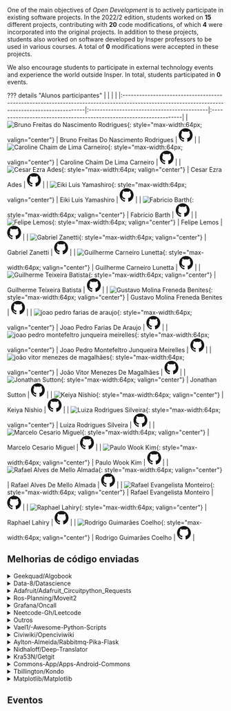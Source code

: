One of the main objectives of *Open Development* is to actively participate in existing software projects. In the 2022/2 edition, students worked on **15** different projects, contributing with **20** code modifications, of which **4** were incorporated into the original projects. In addition to these projects, students also worked on software developed by Insper professors to be used in various courses. A total of <b>0</b> modifications were accepted in these projects.

We also encourage students to participate in external technology events and experience the world outside Insper. In total, students participated in <b>0</b> events.

??? details "Alunos participantes"
    |                                                                                                                                               |                                            |                                                                    |
    |:----------------------------------------------------------------------------------------------------------------------------------------------|:-------------------------------------------|:-------------------------------------------------------------------|
    | ![Bruno Freitas do Nascimento Rodrigues](https://avatars.githubusercontent.com/u/34194649?v=4){: style="max-width:64px; valign="center"}      | Bruno Freitas Do Nascimento Rodrigues      | [![](css/github.png)](http://github.com/BrunoFNRodrigues)          |
    | ![Caroline Chaim de Lima Carneiro](https://avatars.githubusercontent.com/u/49568505?v=4){: style="max-width:64px; valign="center"}            | Caroline Chaim De Lima Carneiro            | [![](css/github.png)](http://github.com/carolinechaim)             |
    | ![Cesar Ezra Ades](https://avatars.githubusercontent.com/u/62568082?v=4){: style="max-width:64px; valign="center"}                            | Cesar Ezra Ades                            | [![](css/github.png)](http://github.com/Cesar0106)                 |
    | ![Eiki Luis Yamashiro](https://avatars.githubusercontent.com/u/99688976?v=4){: style="max-width:64px; valign="center"}                        | Eiki Luis Yamashiro                        | [![](css/github.png)](http://github.com/Eikinho)                   |
    | ![Fabricio Barth](https://avatars.githubusercontent.com/u/361008?v=4){: style="max-width:64px; valign="center"}                               | Fabricio Barth                             | [![](css/github.png)](http://github.com/fbarth)                    |
    | ![Felipe Lemos](https://avatars.githubusercontent.com/u/62957465?v=4){: style="max-width:64px; valign="center"}                               | Felipe Lemos                               | [![](css/github.png)](http://github.com/felipebpl)                 |
    | ![Gabriel Zanetti](https://avatars.githubusercontent.com/u/38334108?v=4){: style="max-width:64px; valign="center"}                            | Gabriel Zanetti                            | [![](css/github.png)](http://github.com/gabrielztk)                |
    | ![Guilherme Carneiro Lunetta](https://avatars.githubusercontent.com/u/49534365?v=4){: style="max-width:64px; valign="center"}                 | Guilherme Carneiro Lunetta                 | [![](css/github.png)](http://github.com/guishas)                   |
    | ![Guilherme Teixeira Batista](https://avatars.githubusercontent.com/u/38350062?v=4){: style="max-width:64px; valign="center"}                 | Guilherme Teixeira Batista                 | [![](css/github.png)](http://github.com/guidiamond)                |
    | ![Gustavo Molina Freneda Benites](https://avatars.githubusercontent.com/u/26482986?v=4){: style="max-width:64px; valign="center"}             | Gustavo Molina Freneda Benites             | [![](css/github.png)](http://github.com/gubenites)                 |
    | ![joao pedro farias de araujo](https://avatars.githubusercontent.com/u/49197663?v=4){: style="max-width:64px; valign="center"}                | Joao Pedro Farias De Araujo                | [![](css/github.png)](http://github.com/jpfa1406)                  |
    | ![joao pedro montefeltro junqueira meirelles](https://avatars.githubusercontent.com/u/26440584?v=4){: style="max-width:64px; valign="center"} | Joao Pedro Montefeltro Junqueira Meirelles | [![](css/github.png)](http://github.com/joaopmjm)                  |
    | ![joão vitor menezes de magalhães](https://avatars.githubusercontent.com/u/62967766?v=4){: style="max-width:64px; valign="center"}            | João Vitor Menezes De Magalhães            | [![](css/github.png)](http://github.com/JoaoVitorMenezesMagalhaes) |
    | ![Jonathan Sutton](https://avatars.githubusercontent.com/u/62657975?v=4){: style="max-width:64px; valign="center"}                            | Jonathan Sutton                            | [![](css/github.png)](http://github.com/jonathansutton1)           |
    | ![Keiya Nishio](https://avatars.githubusercontent.com/u/62714338?v=4){: style="max-width:64px; valign="center"}                               | Keiya Nishio                               | [![](css/github.png)](http://github.com/keiyanishio)               |
    | ![Luiza Rodrigues Silveira](https://avatars.githubusercontent.com/u/38442561?v=4){: style="max-width:64px; valign="center"}                   | Luiza Rodrigues Silveira                   | [![](css/github.png)](http://github.com/luizasilveira)             |
    | ![Marcelo Cesario Miguel](https://avatars.githubusercontent.com/u/49695393?v=4){: style="max-width:64px; valign="center"}                     | Marcelo Cesario Miguel                     | [![](css/github.png)](http://github.com/MarceloCMiguel)            |
    | ![Paulo Wook Kim](https://avatars.githubusercontent.com/u/61331156?v=4){: style="max-width:64px; valign="center"}                             | Paulo Wook Kim                             | [![](css/github.png)](http://github.com/paulokim1)                 |
    | ![Rafael Alves de Mello Almada](https://avatars.githubusercontent.com/u/26484664?v=4){: style="max-width:64px; valign="center"}               | Rafael Alves De Mello Almada               | [![](css/github.png)](http://github.com/slimkaki)                  |
    | ![Rafael Evangelista Monteiro](https://avatars.githubusercontent.com/u/62569684?v=4){: style="max-width:64px; valign="center"}                | Rafael Evangelista Monteiro                | [![](css/github.png)](http://github.com/rafaelem2)                 |
    | ![Raphael Lahiry](https://avatars.githubusercontent.com/u/62894435?v=4){: style="max-width:64px; valign="center"}                             | Raphael Lahiry                             | [![](css/github.png)](http://github.com/Lahiry)                    |
    | ![Rodrigo Guimarães Coelho](https://avatars.githubusercontent.com/u/62903468?v=4){: style="max-width:64px; valign="center"}                   | Rodrigo Guimarães Coelho                   | [![](css/github.png)](http://github.com/rodrigogcoelhoo)           |


<h2> Melhorias de código enviadas </h2>

<!--<details class="nota" open="">
    <summary> Servidor de desafios </summary>
    <ul style="list-style-type:none;">
    
    </ul>
</details>-->


<details class="note">
<summary> Geekquad/Algobook</summary>

<h4> Pull Requests</h4>
<ul style="list-style-type:none;">


<li><a href=https://github.com/geekquad/AlgoBook/pull/563> <span style="width: 60px; display: inline-block;"><img style="margin: 0; border: 0;" alt="GitHub issue/pull request detail" src=https://img.shields.io/github/pulls/detail/state/geekquad/AlgoBook/563?label=%20></span> - https://github.com/geekquad/AlgoBook/pull/563</a></li>  



<li><a href=https://github.com/geekquad/AlgoBook/pull/561> <span style="width: 60px; display: inline-block;"><img style="margin: 0; border: 0;" alt="GitHub issue/pull request detail" src=https://img.shields.io/github/pulls/detail/state/geekquad/AlgoBook/561?label=%20></span> - https://github.com/geekquad/AlgoBook/pull/561</a></li>  



<li><a href=https://github.com/geekquad/AlgoBook/pull/562> <span style="width: 60px; display: inline-block;"><img style="margin: 0; border: 0;" alt="GitHub issue/pull request detail" src=https://img.shields.io/github/pulls/detail/state/geekquad/AlgoBook/562?label=%20></span> - https://github.com/geekquad/AlgoBook/pull/562</a></li>  



<li><a href=https://github.com/geekquad/AlgoBook/pull/564> <span style="width: 60px; display: inline-block;"><img style="margin: 0; border: 0;" alt="GitHub issue/pull request detail" src=https://img.shields.io/github/pulls/detail/state/geekquad/AlgoBook/564?label=%20></span> - https://github.com/geekquad/AlgoBook/pull/564</a></li>  


</ul>

</details>

<details class="note">
<summary> Data-8/Datascience</summary>

<h4> Pull Requests</h4>
<ul style="list-style-type:none;">


<li><a href=https://github.com/data-8/datascience/pull/563> <span style="width: 60px; display: inline-block;"><img style="margin: 0; border: 0;" alt="GitHub issue/pull request detail" src=https://img.shields.io/github/pulls/detail/state/data-8/datascience/563?label=%20></span> - https://github.com/data-8/datascience/pull/563</a></li>  



<li><a href=https://github.com/data-8/datascience/pull/564> <span style="width: 60px; display: inline-block;"><img style="margin: 0; border: 0;" alt="GitHub issue/pull request detail" src=https://img.shields.io/github/pulls/detail/state/data-8/datascience/564?label=%20></span> - https://github.com/data-8/datascience/pull/564</a></li>  



<li><a href=https://github.com/data-8/datascience/pull/562> <span style="width: 60px; display: inline-block;"><img style="margin: 0; border: 0;" alt="GitHub issue/pull request detail" src=https://img.shields.io/github/pulls/detail/state/data-8/datascience/562?label=%20></span> - https://github.com/data-8/datascience/pull/562</a></li>  


</ul>

</details>

<details class="note">
<summary> Adafruit/Adafruit_Circuitpython_Requests</summary>

<h4> Pull Requests</h4>
<ul style="list-style-type:none;">


<li><a href=https://github.com/adafruit/Adafruit_CircuitPython_Requests/pull/117> <span style="width: 60px; display: inline-block;"><img style="margin: 0; border: 0;" alt="GitHub issue/pull request detail" src=https://img.shields.io/github/pulls/detail/state/adafruit/Adafruit_CircuitPython_Requests/117?label=%20></span> - https://github.com/adafruit/Adafruit_CircuitPython_Requests/pull/117</a></li>  


</ul>

</details>

<details class="note">
<summary> Ros-Planning/Moveit2</summary>

<h4> Pull Requests</h4>
<ul style="list-style-type:none;">


<li><a href=https://github.com/ros-planning/moveit2/pull/1693> <span style="width: 60px; display: inline-block;"><img style="margin: 0; border: 0;" alt="GitHub issue/pull request detail" src=https://img.shields.io/github/pulls/detail/state/ros-planning/moveit2/1693?label=%20></span> - https://github.com/ros-planning/moveit2/pull/1693</a></li>  


</ul>

</details>

<details class="note">
<summary> Grafana/Oncall</summary>

<h4> Pull Requests</h4>
<ul style="list-style-type:none;">


<li><a href=https://github.com/grafana/oncall/pull/790> <span style="width: 60px; display: inline-block;"><img style="margin: 0; border: 0;" alt="GitHub issue/pull request detail" src=https://img.shields.io/github/pulls/detail/state/grafana/oncall/790?label=%20></span> - https://github.com/grafana/oncall/pull/790</a></li>  


</ul>

</details>

<details class="note">
<summary> Neetcode-Gh/Leetcode</summary>

<h4> Pull Requests</h4>
<ul style="list-style-type:none;">


<li><a href=https://github.com/neetcode-gh/leetcode/pull/1524> <span style="width: 60px; display: inline-block;"><img style="margin: 0; border: 0;" alt="GitHub issue/pull request detail" src=https://img.shields.io/github/pulls/detail/state/neetcode-gh/leetcode/1524?label=%20></span> - https://github.com/neetcode-gh/leetcode/pull/1524</a></li>  


</ul>

</details>

<details class="note">
<summary> Outros</summary>

<h4> Pull Requests</h4>
<ul style="list-style-type:none;">


<li><a href=https://github.com/jfilter/clean-text> https://github.com/jfilter/clean-text </a></li>


</ul>

</details>

<details class="note">
<summary> Vael1/-Awesome-Python-Scripts</summary>

<h4> Pull Requests</h4>
<ul style="list-style-type:none;">


<li><a href=https://github.com/vael1/-Awesome-Python-Scripts/pull/27> <span style="width: 60px; display: inline-block;"><img style="margin: 0; border: 0;" alt="GitHub issue/pull request detail" src=https://img.shields.io/github/pulls/detail/state/vael1/-Awesome-Python-Scripts/27?label=%20></span> - https://github.com/vael1/-Awesome-Python-Scripts/pull/27</a></li>  


</ul>

</details>

<details class="note">
<summary> Civiwiki/Openciviwiki</summary>

<h4> Pull Requests</h4>
<ul style="list-style-type:none;">


<li><a href=https://github.com/CiviWiki/OpenCiviWiki/pull/1469> <span style="width: 60px; display: inline-block;"><img style="margin: 0; border: 0;" alt="GitHub issue/pull request detail" src=https://img.shields.io/github/pulls/detail/state/CiviWiki/OpenCiviWiki/1469?label=%20></span> - https://github.com/CiviWiki/OpenCiviWiki/pull/1469</a></li>  


</ul>

</details>

<details class="note">
<summary> Aylton-Almeida/Rabbitmq-Pika-Flask</summary>

<h4> Pull Requests</h4>
<ul style="list-style-type:none;">


<li><a href=https://github.com/aylton-almeida/rabbitmq-pika-flask/pull/47> <span style="width: 60px; display: inline-block;"><img style="margin: 0; border: 0;" alt="GitHub issue/pull request detail" src=https://img.shields.io/github/pulls/detail/state/aylton-almeida/rabbitmq-pika-flask/47?label=%20></span> - https://github.com/aylton-almeida/rabbitmq-pika-flask/pull/47</a></li>  


</ul>

</details>

<details class="note">
<summary> Nidhaloff/Deep-Translator</summary>

<h4> Pull Requests</h4>
<ul style="list-style-type:none;">


<li><a href=https://github.com/nidhaloff/deep-translator/pull/166> <span style="width: 60px; display: inline-block;"><img style="margin: 0; border: 0;" alt="GitHub issue/pull request detail" src=https://img.shields.io/github/pulls/detail/state/nidhaloff/deep-translator/166?label=%20></span> - https://github.com/nidhaloff/deep-translator/pull/166</a></li>  


</ul>

</details>

<details class="note">
<summary> Kra53N/Getgit</summary>

<h4> Pull Requests</h4>
<ul style="list-style-type:none;">


<li><a href=https://github.com/kra53n/getgit/pull/16> <span style="width: 60px; display: inline-block;"><img style="margin: 0; border: 0;" alt="GitHub issue/pull request detail" src=https://img.shields.io/github/pulls/detail/state/kra53n/getgit/16?label=%20></span> - https://github.com/kra53n/getgit/pull/16</a></li>  


</ul>

</details>

<details class="note">
<summary> Commons-App/Apps-Android-Commons</summary>

<h4> Pull Requests</h4>
<ul style="list-style-type:none;">


<li><a href=https://github.com/commons-app/apps-android-commons/issues/5100> <span style="width: 60px; display: inline-block;"><img style="margin: 0; border: 0;" alt="GitHub issue/pull request detail" src=https://img.shields.io/github/issues/detail/state/commons-app/apps-android-commons/5100?label=%20></span> - https://github.com/commons-app/apps-android-commons/issues/5100</a></li>  


</ul>

</details>

<details class="note">
<summary> Tbillington/Kondo</summary>

<h4> Pull Requests</h4>
<ul style="list-style-type:none;">


<li><a href=https://github.com/tbillington/kondo/pull/66> <span style="width: 60px; display: inline-block;"><img style="margin: 0; border: 0;" alt="GitHub issue/pull request detail" src=https://img.shields.io/github/pulls/detail/state/tbillington/kondo/66?label=%20></span> - https://github.com/tbillington/kondo/pull/66</a></li>  


</ul>

</details>

<details class="note">
<summary> Matplotlib/Matplotlib</summary>

<h4> Pull Requests</h4>
<ul style="list-style-type:none;">


<li><a href=https://github.com/matplotlib/matplotlib/pull/24576> <span style="width: 60px; display: inline-block;"><img style="margin: 0; border: 0;" alt="GitHub issue/pull request detail" src=https://img.shields.io/github/pulls/detail/state/matplotlib/matplotlib/24576?label=%20></span> - https://github.com/matplotlib/matplotlib/pull/24576</a></li>  


</ul>

</details>


<h2> Eventos </h2>

<div class="event-grid">
    
</div>
